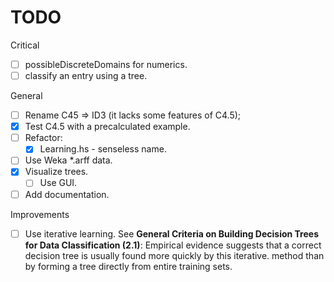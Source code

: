 TODO
====

Critical

- [ ] possibleDiscreteDomains for numerics.
- [ ] classify an entry using a tree.

General

- [ ] Rename C45 => ID3 (it lacks some features of C4.5);
- [x] Test C4.5 with a precalculated example.
- [ ] Refactor:
  - [x] Learning.hs - senseless name.
- [ ] Use Weka *.arff data.
- [x] Visualize trees.
    - [ ] Use GUI.
- [ ] Add documentation.

Improvements

- [ ] Use iterative learning. See **General Criteria on Building Decision Trees for Data Classification (2.1)**: Empirical evidence suggests that a correct decision tree is usually found more quickly by this iterative.
method than by forming a tree directly from entire training sets.
